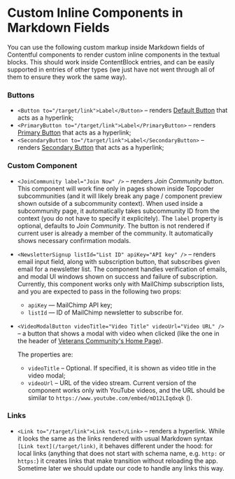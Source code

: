 # Custom Inline Components in Markdown Fields

You can use the following custom markup inside Markdown fields of Contentful
components to render custom inline components in the textual blocks. This should
work inside ContentBlock entries, and can be easily supported in entries of
other types (we just have not went through all of them to ensure they work
the same way).

### Buttons

- `<Button to="/target/link">Label</Button>` &ndash; renders
  [Default Button](https://community-app.topcoder.com/examples/buttons/) that
  acts as a hyperlink;
- `<PrimaryButton to="/target/link">Label</PrimaryButton>` &ndash; renders
  [Primary Button](https://community-app.topcoder.com/examples/buttons/) that
  acts as a hyperlink;
- `<SecondaryButton to="/target/link">Label</SecondaryButton>` &ndash; renders
  [Secondary Button](https://community-app.topcoder.com/examples/buttons/) that
  acts as a hyperlink;

### Custom Component

- `<JoinCommunity label="Join Now" />` &ndash; renders _Join Community_ button.
  This component will work fine only in pages shown inside Topcoder
  subcommunities (and it will likely break any page / component preview shown
  outside of a subcommunity context). When used inside a subcommunity page, it
  automatically takes subcommunity ID from the context (you do not have to
  specify it explicitely). The `label` property is optional, defaults to
  _Join Community_. The button is not rendered if current user is already a
  member of the community. It automatically shows necessary confirmation modals.

- `<NewsletterSignup listId="List ID" apiKey="API key" />` &ndash; renders
  email input field, along with subscription button, that subscribes given email
  for a newsletter list. The component handles verification of emails, and modal
  UI windows shown on success and failure of subscription. Currently, this
  component works only with MailChimp subscription lists, and you are expected
  to pass in the following two props:
  - `apiKey` &mdash; MailChimp API key;
  - `listId` &mdash; ID of MailChimp newsletter to subscribe for.

- `<VideoModalButton videoTitle="Video Title" videoUrl="Video URL" />` &ndash;
  a button that shows a modal with video when clicked (like the one in the
  header of [Veterans Community's Home Page](https://veterans.topcoder.com/)).
  
  The properties are:
  - `videoTitle` &ndash; Optional. If specified, it is shown as video title in
    the video modal;
  - `videoUrl` &ndash; URL of the video stream. Current version of the
    component works only with YouTube videos, and the URL should be similar to
    `https://www.youtube.com/embed/mD12LIqdxqk` ().

### Links

- `<Link to="/target/link">Link text</Link>` &ndash; renders a hyperlink.
  While it looks the same as the links rendered with usual Markdown syntax
  `[Link text](/target/link)`, it behaves different under the hood: for local
  links (anything that does not start with schema name, e.g. `http:` or
  `https:`) it creates links that make transition without reloading the app.
  Sometime later we should update our code to handle any links this way.

